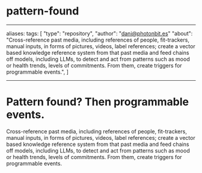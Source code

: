 # pattern-found

---
aliases: 
tags: [
	"type": "repository",
	"author": "dani@photonbit.es"
	"about": "Cross-reference past media, including references of people, fit-trackers, manual inputs, in forms of pictures, videos, label references; create a vector based knowledge reference system from that past media and feed chains off models, including LLMs, to detect and act from patterns such as mood or health trends, levels of commitments. From them, create triggers for  programmable events.",
]

---

# Pattern found? Then programmable events.

Cross-reference past media, including references of people, fit-trackers, manual inputs, in forms of pictures, videos, label references; create a vector based knowledge reference system from that past media and feed chains off models, including LLMs, to detect and act from patterns such as mood or health trends, levels of commitments. From them, create triggers for  programmable events.
